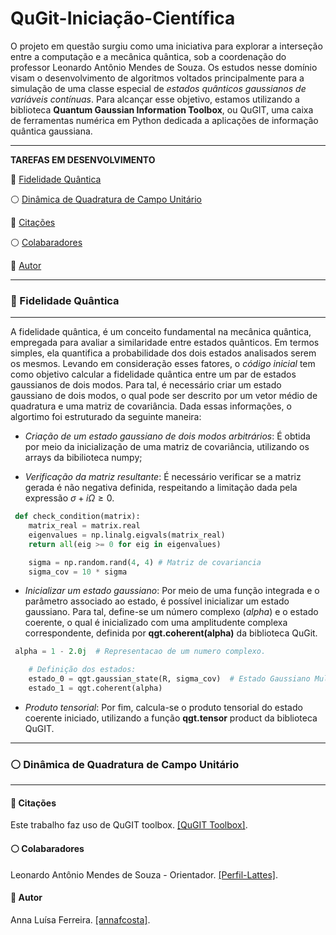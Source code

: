 # QuGit-Iniciação-Científica

O projeto em questão surgiu como uma iniciativa para explorar a interseção entre a computação e a mecânica quântica, sob a coordenação do professor Leonardo Antônio Mendes de Souza. Os estudos nesse domínio visam o desenvolvimento de algoritmos voltados principalmente para a simulação de uma classe especial de *estados quânticos gaussianos de variáveis contínuas*. Para alcançar esse objetivo, estamos utilizando a biblioteca **Quantum Gaussian Information Toolbox**, ou QuGIT, uma caixa de ferramentas numérica em Python dedicada a aplicações de informação quântica gaussiana.
___

**TAREFAS EM DESENVOLVIMENTO**

🔵 [Fidelidade Quântica](#Objetivos-1)

<div id="Objetivos-1">
<!-- Seu conteúdo para a Objetivos -->
</div>

⚪ [Dinâmica de Quadratura de Campo Unitário](#autores-4)

<div id="autores-4">
<!-- Seu conteúdo para Autores -->
</div>

🔵 [Citações](#autores-3)

<div id="autores-3">
<!-- Seu conteúdo para Autores -->
</div>

⚪ [Colabaradores](#colab-4)

<div id="colab-4">
<!-- Seu conteúdo para Autores -->
</div>

🔵 [Autor](#autor-5)

<div id="autor-5">
<!-- Seu conteúdo para Autores -->
</div>

___

### 🔵 Fidelidade Quântica
___

A fidelidade quântica, é um conceito fundamental na mecânica quântica, empregada para avaliar a similaridade entre estados quânticos. Em termos simples, ela quantifica a probabilidade dos dois estados analisados serem os mesmos. Levando em consideração esses fatores, o *código inicial* tem como objetivo calcular a fidelidade quântica entre um par de estados gaussianos de dois modos. Para tal, é necessário criar um estado gaussiano de dois modos, o qual pode ser descrito por um vetor médio de quadratura e uma matriz de covariância. Dada essas informações, o algortimo foi estruturado da seguinte maneira:

* *Criação de um estado gaussiano de dois modos arbitrários*: É obtida por meio da inicialização de uma matriz de covariância, utilizando os arrays da bibilioteca numpy;
 
 * *Verificação da matriz resultante*: É necessário verificar se a matriz gerada é não negativa definida, respeitando a limitação dada pela expressão $σ + iΩ ≥ 0$.

```python
 def check_condition(matrix):
    matrix_real = matrix.real
    eigenvalues = np.linalg.eigvals(matrix_real)
    return all(eig >= 0 for eig in eigenvalues)

    sigma = np.random.rand(4, 4) # Matriz de covariancia
    sigma_cov = 10 * sigma 
```

* *Inicializar um estado gaussiano*: Por meio de uma função integrada e o parâmetro associado ao estado, é possível inicializar um estado gaussiano. Para tal, define-se um número complexo $(alpha)$ e o estado coerente, o qual é inicializado com uma amplitudente complexa correspondente, definida por **qgt.coherent(alpha)** da biblioteca QuGit.

```python
 alpha = 1 - 2.0j  # Representacao de um numero complexo.

    # Definição dos estados:
    estado_0 = qgt.gaussian_state(R, sigma_cov)  # Estado Gaussiano Multimodo
    estado_1 = qgt.coherent(alpha)
```

* *Produto tensorial*: Por fim, calcula-se o produto tensorial do estado coerente iniciado, utilizando a função **qgt.tensor** product da biblioteca QuGIT.

___

### ⚪ Dinâmica de Quadratura de Campo Unitário
___

#### 🔵 Citações

Este trabalho faz uso de QuGIT toolbox. [[QuGIT Toolbox]](https://arxiv.org/abs/2201.06368).

#### ⚪ Colabaradores 

Leonardo Antônio Mendes de Souza - Orientador. [[Perfil-Lattes]](http://lattes.cnpq.br/9817332779478274).

#### 🔵 Autor


Anna Luísa Ferreira. [[annafcosta]](https://github.com/annafcosta).


